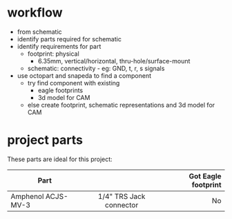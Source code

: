 # workflow
* from schematic
* identify parts required for schematic
* identify requirements for part 
  * footprint: physical
    * 6.35mm, vertical/horizontal, thru-hole/surface-mount
  * schematic: connectivity - eg: GND, t, r, s signals  
* use octopart and snapeda to find a component
  * try find component with existing 
    * eagle footprints
    * 3d model for CAM
  * else create footprint, schematic representations and 3d model for CAM

# project parts 
These parts are ideal for this project: 


| Part        |            | Got Eagle footprint  |
| ------------- |:-------------:| -----:|
| Amphenol ACJS-MV-3 | 1/4" TRS Jack connector | No |

  
